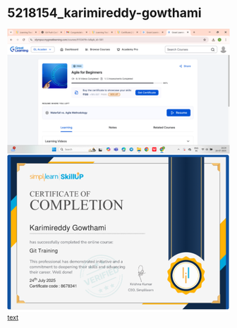 # 5218154_karimireddy-gowthami
![alt text](image.png)
![alt text](image-1.png)
[text](<c/5218154_karimireddy gowthami.pdf>)